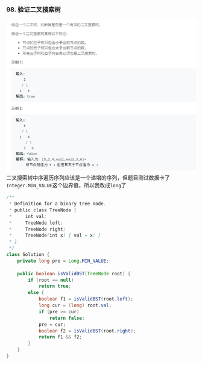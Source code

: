 ### 98. 验证二叉搜索树
![](../../imgs/2019-02-26_192742.png)   
二叉搜索树中序遍历序列应该是一个递增的序列，但题目测试数据卡了`Integer.MIN_VALUE`这个边界值，所以我改成`long`了        
```java
/**
 * Definition for a binary tree node.
 * public class TreeNode {
 *     int val;
 *     TreeNode left;
 *     TreeNode right;
 *     TreeNode(int x) { val = x; }
 * }
 */
class Solution {
    private long pre = Long.MIN_VALUE;
    
    public boolean isValidBST(TreeNode root) {
        if (root == null)
            return true;
        else {
            boolean f1 = isValidBST(root.left);
            long cur = (long) root.val;
            if (pre >= cur)
                return false;
            pre = cur;
            boolean f2 = isValidBST(root.right);
            return f1 && f2;
        }
    }
}
```